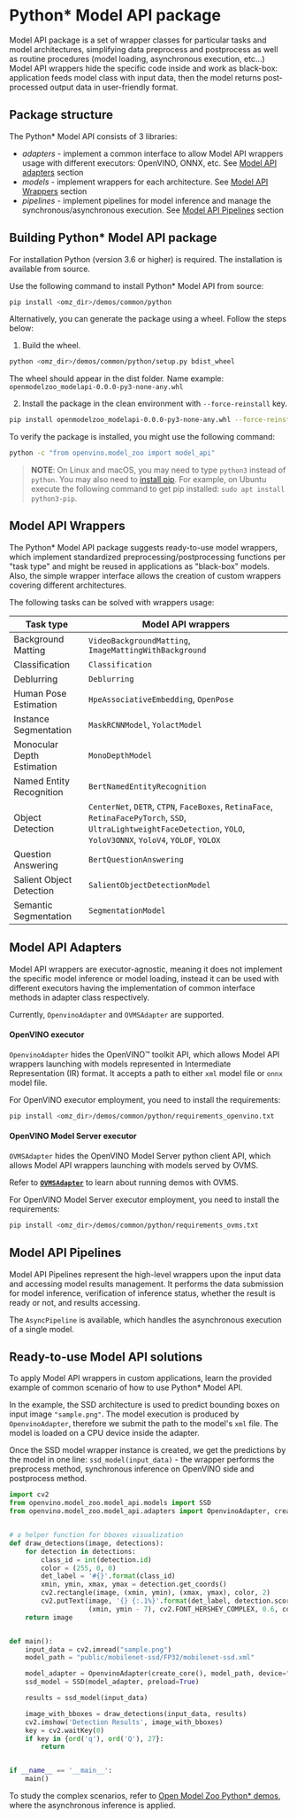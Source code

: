 # Python* Model API package

Model API package is a set of wrapper classes for particular tasks and model architectures, simplifying data preprocess and postprocess as well as routine procedures (model loading, asynchronous execution, etc...)
Model API wrappers hide the specific code inside and work as black-box: application feeds model class with input data, then the model returns post-processed output data in user-friendly format.

## Package structure

The Python* Model API consists of 3 libraries:
* _adapters_ - implement a common interface to allow Model API wrappers usage with different executors: OpenVINO, ONNX, etc. See [Model API adapters](#model-api-adapters) section
* _models_ - implement wrappers for each architecture. See [Model API Wrappers](#model-api-wrappers) section
* _pipelines_ - implement pipelines for model inference and manage the synchronous/asynchronous execution. See [Model API Pipelines](#model-api-pipelines) section

## Building Python* Model API package
For installation Python (version 3.6 or higher) is required. The installation is available from source.

Use the following command to install Python* Model API from source:
```sh
pip install <omz_dir>/demos/common/python
```

Alternatively, you can generate the package using a wheel. Follow the steps below:
1. Build the wheel.

```sh
python <omz_dir>/demos/common/python/setup.py bdist_wheel
```
The wheel should appear in the dist folder.
Name example: `openmodelzoo_modelapi-0.0.0-py3-none-any.whl`

2. Install the package in the clean environment with `--force-reinstall` key.
```sh
pip install openmodelzoo_modelapi-0.0.0-py3-none-any.whl --force-reinstall
```

To verify the package is installed, you might use the following command:
```sh
python -c "from openvino.model_zoo import model_api"
```

> **NOTE**: On Linux and macOS, you may need to type `python3` instead of `python`. You may also need to [install pip](https://pip.pypa.io/en/stable/installation/).
> For example, on Ubuntu execute the following command to get pip installed: `sudo apt install python3-pip`.

## Model API Wrappers

The Python* Model API package suggests ready-to-use model wrappers, which implement standardized preprocessing/postprocessing functions per "task type" and might be reused in applications as "black-box" models.
Also, the simple wrapper interface allows the creation of custom wrappers covering different architectures.

The following tasks can be solved with wrappers usage:

| Task type                  | Model API wrappers |
|----------------------------|--------------------|
| Background Matting         | `VideoBackgroundMatting`, `ImageMattingWithBackground` |
| Classification             | `Classification` |
| Deblurring                 | `Deblurring` |
| Human Pose Estimation      | `HpeAssociativeEmbedding`, `OpenPose` |
| Instance Segmentation      | `MaskRCNNModel`, `YolactModel` |
| Monocular Depth Estimation | `MonoDepthModel` |
| Named Entity Recognition   | `BertNamedEntityRecognition` |
|  Object Detection          | `CenterNet`, `DETR`, `CTPN`, `FaceBoxes`, `RetinaFace`, `RetinaFacePyTorch`, `SSD`, `UltraLightweightFaceDetection`, `YOLO`, `YoloV3ONNX`, `YoloV4`, `YOLOF`, `YOLOX` |
| Question Answering         | `BertQuestionAnswering` |
| Salient Object Detection   | `SalientObjectDetectionModel` |
| Semantic Segmentation      | `SegmentationModel` |

## Model API Adapters

Model API wrappers are executor-agnostic, meaning it does not implement the specific model inference or model loading, instead it can be used with different executors having the implementation of common interface methods in adapter class respectively.

Currently, `OpenvinoAdapter` and `OVMSAdapter` are supported.

#### OpenVINO executor

`OpenvinoAdapter` hides the OpenVINO™ toolkit API, which allows Model API wrappers launching with models represented in Intermediate Representation (IR) format.
It accepts a path to either `xml` model file or `onnx` model file.

For OpenVINO executor employment, you need to install the requirements:
```sh
pip install <omz_dir>/demos/common/python/requirements_openvino.txt
```

#### OpenVINO Model Server executor

`OVMSAdapter` hides the OpenVINO Model Server python client API, which allows Model API wrappers launching with models served by OVMS.

Refer to __[`OVMSAdapter`](adapters/ovms_adapter.md)__ to learn about running demos with OVMS.

For OpenVINO Model Server executor employment, you need to install the requirements:
```sh
pip install <omz_dir>/demos/common/python/requirements_ovms.txt
```

## Model API Pipelines

Model API Pipelines represent the high-level wrappers upon the input data and accessing model results management.
It performs the data submission for model inference, verification of inference status, whether the result is ready or not, and results accessing.

The `AsyncPipeline` is available, which handles the asynchronous execution of a single model.

## Ready-to-use Model API solutions

To apply Model API wrappers in custom applications, learn the provided example of common scenario of how to use Python* Model API.

 In the example, the SSD architecture is used to predict bounding boxes on input image `"sample.png"`. The model execution is produced by `OpenvinoAdapter`, therefore we submit the path to the model's `xml` file. The model is loaded on a CPU device inside the adapter.

Once the SSD model wrapper instance is created, we get the predictions by the model in one line: `ssd_model(input_data)` - the wrapper performs the preprocess method, synchronous inference on OpenVINO side and postprocess method.

```python
import cv2
from openvino.model_zoo.model_api.models import SSD
from openvino.model_zoo.model_api.adapters import OpenvinoAdapter, create_core


# a helper function for bboxes visualization
def draw_detections(image, detections):
    for detection in detections:
        class_id = int(detection.id)
        color = (255, 0, 0)
        det_label = '#{}'.format(class_id)
        xmin, ymin, xmax, ymax = detection.get_coords()
        cv2.rectangle(image, (xmin, ymin), (xmax, ymax), color, 2)
        cv2.putText(image, '{} {:.1%}'.format(det_label, detection.score),
                    (xmin, ymin - 7), cv2.FONT_HERSHEY_COMPLEX, 0.6, color, 1)
    return image


def main():
    input_data = cv2.imread("sample.png")
    model_path = "public/mobilenet-ssd/FP32/mobilenet-ssd.xml"

    model_adapter = OpenvinoAdapter(create_core(), model_path, device="CPU")
    ssd_model = SSD(model_adapter, preload=True)

    results = ssd_model(input_data)

    image_with_bboxes = draw_detections(input_data, results)
    cv2.imshow('Detection Results', image_with_bboxes)
    key = cv2.waitKey(0)
    if key in {ord('q'), ord('Q'), 27}:
        return


if __name__ == '__main__':
    main()
```

To study the complex scenarios, refer to [Open Model Zoo Python* demos](https://github.com/openvinotoolkit/open_model_zoo/tree/master/demos), where the asynchronous inference is applied.
